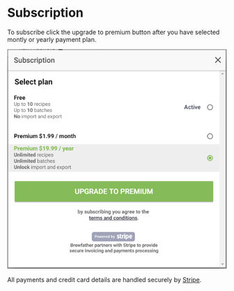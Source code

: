 # Subscription

To subscribe click the upgrade to premium button after you have selected montly or yearly payment plan.

![Subscription](../.gitbook/assets/image%20%2842%29.png)

All payments and credit card details are handled securely by [Stripe](https://www.stripe.com/).


